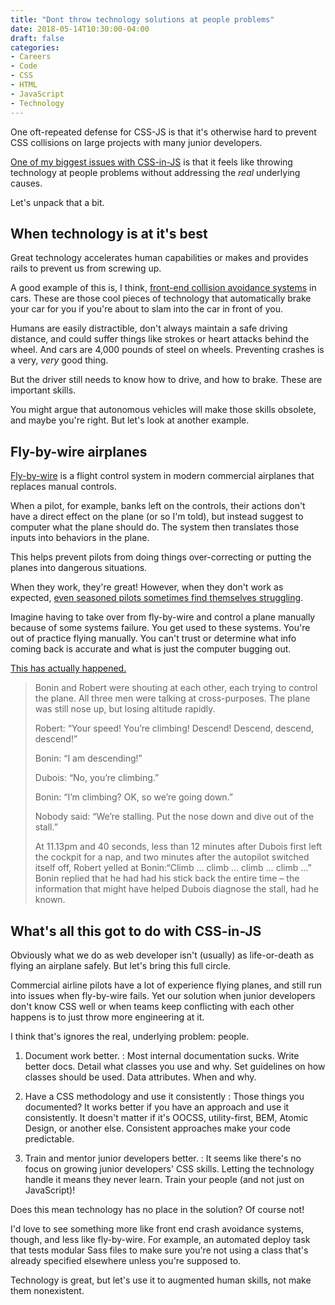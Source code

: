 ```yaml
---
title: "Dont throw technology solutions at people problems"
date: 2018-05-14T10:30:00-04:00
draft: false
categories:
- Careers
- Code
- CSS
- HTML
- JavaScript
- Technology
---
```


One oft-repeated defense for CSS-JS is that it's otherwise hard to prevent CSS collisions on large projects with many junior developers.

[One of my biggest issues with CSS-in-JS](/whats-wrong-with-css-in-js/) is that it feels like throwing technology at people problems without addressing the *real* underlying causes.

Let's unpack that a bit.

## When technology is at it's best

Great technology accelerates human capabilities or makes and provides rails to prevent us from screwing up.

A good example of this is, I think, [front-end collision avoidance systems](https://en.wikipedia.org/wiki/Collision_avoidance_system) in cars. These are those cool pieces of technology that automatically brake your car for you if you're about to slam into the car in front of you.

Humans are easily distractible, don't always maintain a safe driving distance, and could suffer things like strokes or heart attacks behind the wheel. And cars are 4,000 pounds of steel on wheels. Preventing crashes is a very, *very* good thing.

But the driver still needs to know how to drive, and how to brake. These are important skills.

You might argue that autonomous vehicles will make those skills obsolete, and maybe you're right. But let's look at another example.

## Fly-by-wire airplanes

[Fly-by-wire](https://en.wikipedia.org/wiki/Fly-by-wire) is a flight control system in modern commercial airplanes that replaces manual controls.

When a pilot, for example, banks left on the controls, their actions don't have a direct effect on the plane (or so I'm told), but instead suggest to computer what the plane should do. The system then translates those inputs into behaviors in the plane.

This helps prevent pilots from doing things over-correcting or putting the planes into dangerous situations.

When they work, they're great! However, when they don't work as expected, [even seasoned pilots sometimes find themselves struggling](http://www.ravepubs.com/250-million-epic-fail-wonders-fly-wire/).

Imagine having to take over from fly-by-wire and control a plane manually because of some systems failure. You get used to these systems. You're out of practice flying manually. You can't trust or determine what info coming back is accurate and what is just the computer bugging out.

[This has actually happened.](https://www.theguardian.com/technology/2016/oct/11/crash-how-computers-are-setting-us-up-disaster)

> Bonin and Robert were shouting at each other, each trying to control the plane. All three men were talking at cross-purposes. The plane was still nose up, but losing altitude rapidly.
>
> Robert: “Your speed! You’re climbing! Descend! Descend, descend, descend!”
>
> Bonin: “I am descending!”
>
> Dubois: “No, you’re climbing.”
>
> Bonin: “I’m climbing? OK, so we’re going down.”
>
> Nobody said: “We’re stalling. Put the nose down and dive out of the stall.”
>
> At 11.13pm and 40 seconds, less than 12 minutes after Dubois first left the cockpit for a nap, and two minutes after the autopilot switched itself off, Robert yelled at Bonin:“Climb … climb … climb … climb …” Bonin replied that he had had his stick back the entire time – the information that might have helped Dubois diagnose the stall, had he known.

## What's all this got to do with CSS-in-JS

Obviously what we do as web developer isn't (usually) as life-or-death as flying an airplane safely. But let's bring this full circle.

Commercial airline pilots have a lot of experience flying planes, and still run into issues when fly-by-wire fails. Yet our solution when junior developers don't know CSS well or when teams keep conflicting with each other happens is to just throw more engineering at it.

I think that's ignores the real, underlying problem: people.

1. Document work better.
: Most internal documentation sucks. Write better docs. Detail what classes you use and why. Set guidelines on how classes should be used. Data attributes. When and why.

2. Have a CSS methodology and use it consistently
: Those things you documented? It works better if you have an approach and use it consistently. It doesn't matter if it's OOCSS, utility-first, BEM, Atomic Design, or another else. Consistent approaches make your code predictable.

3. Train and mentor junior developers better.
: It seems like there's no focus on growing junior developers' CSS skills. Letting the technology handle it means they never learn. Train your people (and not just on JavaScript)!

Does this mean technology has no place in the solution? Of course not!

I'd love to see something more like front end crash avoidance systems, though, and less like fly-by-wire. For example, an automated deploy task that tests modular Sass files to make sure you're not using a class that's already specified elsewhere unless you're supposed to.

Technology is great, but let's use it to augmented human skills, not make them nonexistent.